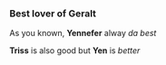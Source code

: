 ### Best lover of Geralt
As you known, **Yennefer** alway *da best*

**Triss** is also good but **Yen** is *better*
